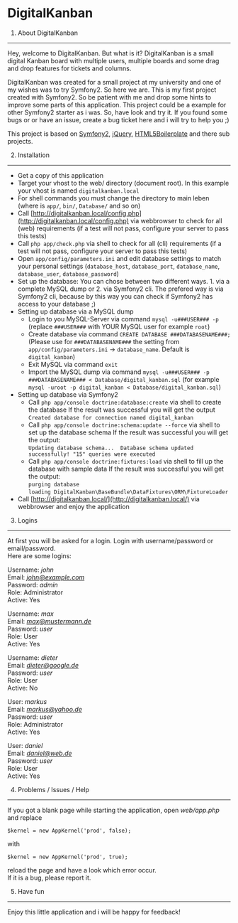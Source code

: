 DigitalKanban
========================

1) About DigitalKanban
--------------------------------

Hey, welcome to DigitalKanban. But what is it?
DigitalKanban is a small digital Kanban board with multiple users, multiple boards and some drag and drop features for tickets and columns.

DigitalKanban was created for a small project at my university and one of my wishes was to try Symfony2. So here we are. This is my first project created with Symfony2. So be patient with me and drop some hints to improve some parts of this application. This project could be a example for other Symfony2 starter as i was. So, have look and try it. If you found some bugs or or have an issue, create a bug ticket here and i will try to help you ;)

This project is based on [Symfony2](http://symfony.com/), [jQuery](http://jquery.com/), [HTML5Boilerplate](html5boilerplate.com) and there sub projects. 

2) Installation
--------------------------------

* Get a copy of this application
* Target your vhost to the web/ directory (document root). In this example your vhost is named ``digitalkanban.local``
* For shell commands you must change the directory to main leben (where is ``app/``, ``bin/``, ``Database/`` and so on)
* Call [http://digitalkanban.local/config.php](http://digitalkanban.local/config.php) via webbrowser to check for all (web) requirements (if a test will not pass, configure your server to pass this tests)
* Call ``php app/check.php`` via shell to check for all (cli) requirements (if a test will not pass, configure your server to pass this tests)
* Open ``app/config/parameters.ini`` and edit database settings to match your personal settings (``database_host``, ``database_port``, ``database_name``, ``database_user``, ``database_password``)
* Set up the database: You can chose between two different ways. 1. via a complete MySQL dump or 2. via Symfony2 cli. The prefered way is via Symfony2 cli, because by this way you can check if Symfony2 has access to your database ;)
* Setting up database via a MySQL dump
	* Login to you MySQL-Server via command ``mysql -u###USER### -p`` (replace ``###USER###`` with YOUR MySQL user for example ``root``)
	* Create database via command ``CREATE DATABASE ###DATABASENAME###;`` (Please use for ``###DATABASENAME###`` the setting from ``app/config/parameters.ini`` -> ``database_name``. Default is ``digital_kanban``)
	* Exit MySQL via command ``exit``
	* Import the MySQL dump via command ``mysql -u###USER### -p ###DATABASENAME### < Database/digital_kanban.sql`` (for example ``mysql -uroot -p digital_kanban < Database/digital_kanban.sql``)
* Setting up database via Symfony2
	* Call ``php app/console doctrine:database:create`` via shell to create the database
		If the result was successful you will get the output<br />
		``Created database for connection named digital_kanban``
	* Call ``php app/console doctrine:schema:update --force`` via shell to set up the database schema
		If the result was successful you will get the output:<br />
		``Updating database schema... 
		Database schema updated successfully! "15" queries were executed``
	* Call ``php app/console doctrine:fixtures:load`` via shell to fill up the database with sample data
		If the result was successful you will get the output:<br />
		``purging database``<br />
		``loading DigitalKanban\BaseBundle\DataFixtures\ORM\FixtureLoader``
* Call [http://digitalkanban.local/](http://digitalkanban.local/) via webbrowser and enjoy the application

3) Logins
--------------------------------
At first you will be asked for a login. Login with username/password or email/password.<br />
Here are some logins:

Username: *john*<br />
Email: *john@example.com*<br />
Password: *admin*<br />
Role: Administrator<br />
Active: Yes

Username: *max*<br />
Email: *max@mustermann.de*<br />
Password: *user*<br />
Role: User<br />
Active: Yes

Username: *dieter*<br />
Email: *dieter@google.de*<br />
Password: *user*<br />
Role: User<br />
Active: No

User: *markus*<br />
Email: *markus@yahoo.de*<br />
Password: *user*<br />
Role: Administrator<br />
Active: Yes

User: *daniel*<br />
Email: *daniel@web.de*<br />
Password: *user*<br />
Role: User<br />
Active: Yes

4) Problems / Issues / Help
--------------------------------
If you got a blank page while starting the application, open *web/app.php* and replace

    $kernel = new AppKernel('prod', false);

with

    $kernel = new AppKernel('prod', true);

reload the page and have a look which error occur.<br />
If it is a bug, please report it.

5) Have fun
--------------------------------
Enjoy this little application and i will be happy for feedback!